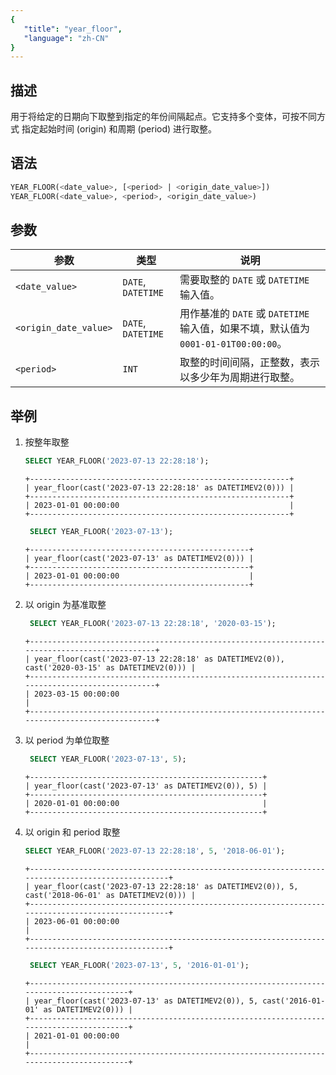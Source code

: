 ```yaml
---
{
   "title": "year_floor",
   "language": "zh-CN"
}
---
```


<!-- 
Licensed to the Apache Software Foundation (ASF) under one
or more contributor license agreements.  See the NOTICE file
distributed with this work for additional information
regarding copyright ownership.  The ASF licenses this file
to you under the Apache License, Version 2.0 (the
"License"); you may not use this file except in compliance
with the License.  You may obtain a copy of the License at

  http://www.apache.org/licenses/LICENSE-2.0

Unless required by applicable law or agreed to in writing,
software distributed under the License is distributed on an
"AS IS" BASIS, WITHOUT WARRANTIES OR CONDITIONS OF ANY
KIND, either express or implied.  See the License for the
specific language governing permissions and limitations
under the License.
-->

## 描述
用于将给定的日期向下取整到指定的年份间隔起点。它支持多个变体，可按不同方式 指定起始时间 (origin) 和周期 (period) 进行取整。

## 语法
```sql
YEAR_FLOOR(<date_value>, [<period> | <origin_date_value>])
YEAR_FLOOR(<date_value>, <period>, <origin_date_value>)
```

## 参数
| **参数**                 | **类型**             | **说明**                                                                 |
|----------------------|--------------------|--------------------------------------------------------------------|
| `<date_value>`      | `DATE`, `DATETIME` | 需要取整的 `DATE` 或 `DATETIME` 输入值。                           |
| `<origin_date_value>` | `DATE`, `DATETIME` | 用作基准的 `DATE` 或 `DATETIME` 输入值，如果不填，默认值为 `0001-01-01T00:00:00`。 |
| `<period>`          | `INT`              | 取整的时间间隔，正整数，表示以多少年为周期进行取整。               |


## 举例
1. 按整年取整
    ```sql
    SELECT YEAR_FLOOR('2023-07-13 22:28:18');
    ```
    ```
    +----------------------------------------------------------+
    | year_floor(cast('2023-07-13 22:28:18' as DATETIMEV2(0))) |
    +----------------------------------------------------------+
    | 2023-01-01 00:00:00                                      |
    +----------------------------------------------------------+
   ```
   ```sql
    SELECT YEAR_FLOOR('2023-07-13');
    ```
    ```
    +-------------------------------------------------+
    | year_floor(cast('2023-07-13' as DATETIMEV2(0))) |
    +-------------------------------------------------+
    | 2023-01-01 00:00:00                             |
    +-------------------------------------------------+
   ```

2. 以 origin 为基准取整
   ```sql
    SELECT YEAR_FLOOR('2023-07-13 22:28:18', '2020-03-15');
    ```
    ```
    +-----------------------------------------------------------------------------------------------+
    | year_floor(cast('2023-07-13 22:28:18' as DATETIMEV2(0)), cast('2020-03-15' as DATETIMEV2(0))) |
    +-----------------------------------------------------------------------------------------------+
    | 2023-03-15 00:00:00                                                                           |
    +-----------------------------------------------------------------------------------------------+
   ```

3. 以 period 为单位取整
   ```sql
    SELECT YEAR_FLOOR('2023-07-13', 5);
    ```
    ```
   +----------------------------------------------------+
    | year_floor(cast('2023-07-13' as DATETIMEV2(0)), 5) |
    +----------------------------------------------------+
    | 2020-01-01 00:00:00                                |
    +----------------------------------------------------+
   ```

4. 以 origin 和 period 取整
    ```sql
    SELECT YEAR_FLOOR('2023-07-13 22:28:18', 5, '2018-06-01');
    ```
    ```
    +--------------------------------------------------------------------------------------------------+
    | year_floor(cast('2023-07-13 22:28:18' as DATETIMEV2(0)), 5, cast('2018-06-01' as DATETIMEV2(0))) |
    +--------------------------------------------------------------------------------------------------+
    | 2023-06-01 00:00:00                                                                              |
    +--------------------------------------------------------------------------------------------------+
   ```
   ```sql
    SELECT YEAR_FLOOR('2023-07-13', 5, '2016-01-01');
    ```
    ```
    +-----------------------------------------------------------------------------------------+
    | year_floor(cast('2023-07-13' as DATETIMEV2(0)), 5, cast('2016-01-01' as DATETIMEV2(0))) |
    +-----------------------------------------------------------------------------------------+
    | 2021-01-01 00:00:00                                                                     |
    +-----------------------------------------------------------------------------------------+
   ```



